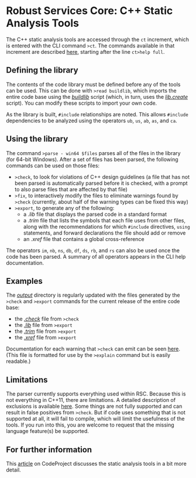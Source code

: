 # Robust Services Core: C++ Static Analysis Tools

The C++ static analysis tools are accessed through the `ct` increment,
which is entered with the CLI command `>ct`. The commands available
in that increment are described [here](/help/cli.txt),
starting after the line `ct>help full`.

## Defining the library

The contents of the code library must be defined before any of the tools
can be used. This can be done with `>read buildlib`, which imports the
entire code base using the [_buildlib_](/input/buildlib.txt) script (which,
in turn, uses the [_lib.create_](/input/lib.create.txt) script). You can
modify these scripts to import your own code.

As the library is built, `#include` relationships are noted. This allows
`#include` dependencies to be analyzed using the operators `ub`, `us`,
`ab`, `as`, and `ca`.

## Using the library

The command `>parse - win64 $files` parses all of the files in the library
(for 64-bit Windows). After a set of files has been parsed, the following
commands can be used on those files:

* `>check`, to look for violations of C++ design guidelines (a file that
has not been parsed is automatically parsed before it is checked, with a
prompt to also parse files that are affected by that file)
* `>fix`, to interactively modify the files to eliminate warnings found by
`>check` (currently, about half of the warning types can be fixed this way)
* `>export`, to generate any of the following:
   * a _.lib_ file that displays the parsed code in a standard format
   * a _.trim_ file that lists the symbols that each file uses from other
   files, along with the recommendations for which `#include` directives,
  `using` statements, and forward declarations the file should add or remove
   * an _.xref_ file that contains a global cross-reference

The operators `im`, `nb`, `ns`, `db`, `df`, `ds`, `rb`, and `rs` can also
be used once the code has been parsed. A summary of all operators appears
in the CLI help documentation.

## Examples

The [_output_](/output) directory is regularly updated with the files
generated by the `>check` and `>export` commands for the current
release of the entire code base:

* the [_.check_](/output/rsc.check.txt) file from `>check`
* the [_.lib_](/output/rsc.lib.txt) file from `>export`
* the [_.trim_](/output/rsc.trim.txt) file from `>export`
* the [_.xref_](/output/rsc.xref.txt) file from `>export`

Documentation for each warning that `>check` can emit can be seen
[here](/help/cppcheck.txt).  (This file is formatted for use by the `>explain`
command but is easily readable.)

## Limitations

The parser currently supports everything used within RSC. Because this is
not everything in C++11, there are limitations. A detailed description of
exclusions is available [here](/docs/RSC-Cpp11-Exclusions.md). Some things
are not fully supported and can result in false positives from `>check`. But
if code uses something that is not supported at all, it will fail to compile,
which will limit the usefulness of the tools. If you run into this, you are
welcome to request that the missing language feature(s) be supported.

## For further information

This
[article](https://www.codeproject.com/Articles/5246833/A-Static-Analysis-Tool-for-Cplusplus)
on CodeProject discusses the static analysis tools in a bit more detail.
